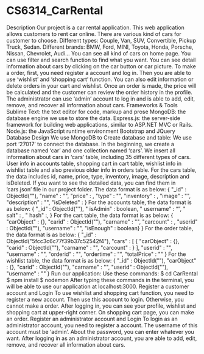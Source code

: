 # CS6314_CarRental
Description
Our project is a car rental application. This web application allows customers to rent car 
online. There are various kind of cars for customer to choose. Different types: Couple, 
Van, SUV, Convertible, Pickup Truck, Sedan. Different brands: BMW, Ford, MINI, 
Toyota, Honda, Porsche, Nissan, Chevrolet, Audi... You can see all kind of cars on 
home page. You can use filter and search function to find what you want. You can see 
detail information about cars by clicking on the car button or car picture. To make a 
order, first, you need register a account and log in. Then you are able to use ‘wishlist’ 
and ‘shopping cart’ function. You can also edit information or delete orders in your cart 
and wishlist. Once an order is made, the price will be calculated and the customer can 
review the order history in the profile. The administrator can use ‘admin’ account to log 
in and is able to add, edit, remove, and recover all information about cars.
Frameworks & Tools
Sublime Text: the text editor for code, markup and prose
MongoDB: the database engine we use to store the data.
Express.js: the server-side framework for building web applications, similar to 
ASP.NET MVC or Rails.
Node.js: the JavaScript runtime environment
Bootstrap and JQuery
Database Design
We use MongoDB to Create database and table:
We use port ‘27017’ to connect the database. In the beginning, we create a database 
named ‘car’ and one collection named ‘cars’. We insert all information about cars in 
‘cars’ table, including 35 different types of cars. User info in accounts table, shopping 
cart in cart table, wishlist info in wishlist table and also previous older info in orders 
table. 
For the cars table, the data includes id, name, price, type, inventory, image, description 
and isDeleted.
If you want to see the detailed data, you can find them in ‘cars.json’ file in our project 
folder.
The data format is as below:
{
 "_id" : ObjectId(""),
 "name" : "",
 "price" : ,
 "type" : "",
 "inventory" : ,
 "image" : "",
 "description" : "",
 "isDeleted" : 
}
For the accounts table, the data format is as below:
{
 "_id" : ObjectId(""),
 " isAdmin" : boolean,
 " username" : “”,
 " salt" : ,
 " hash" :, }
For the cart table, the data format is as below:
{
 "carObject" : {},
 "carid" : ObjectId(""),
 "carname" : "",
 "carcount" : ,
 "userid" : ObjectId(""),
 "username" : "",
 "isEnough" : boolean} }
For the order table, the data format is as below:
{
 "_id" : ObjectId("5fcc3c6c77f39b37c52542f4"),
 "cars" : [ 
 {
 "carObject" : {},
 "carid" : ObjectId(""),
 "carname" : "",
 "carcount" : 
 }
 ],
 "userid" : "",
 "username" : "",
 "orderid" : "",
 "ordertime" : "",
 "totalPrice" : ""
}
For the wishlist table, the data format is as below:
{
 "_id" : ObjectId(""),
 "carObject" : {},
 "carid" : ObjectId(""),
 "carname" : "",
 "userid" : ObjectId(""),
 "username" : ""
}
Run our application:
Use these commands:
$ cd CarRental
$ npm install
$ nodemon
After typing these commands in the terminal, you will be able to use our application at
localhost:3000.
Register a customer account and Login
To use wishlist and shopping cart function, you need to register a new account. Then 
use this account to login. Otherwise, you cannot make a order. After logging in, you 
can see your profile, wishlist and shopping cart at upper-right corner. On shopping 
cart page, you can make an order.
Register an administrator account and Login
To login as an administrator account, you need to register a account. The username of 
this account must be ‘admin’. About the password, you can enter whatever you want. 
After logging in as an administrator account, you are able to add, edit, remove, and 
recover all information about cars.
